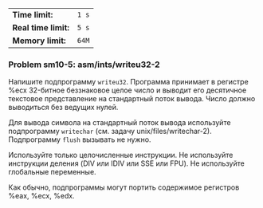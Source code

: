 |                      |       |
|----------------------|-------|
| **Time limit:**      | `1 s` |
| **Real time limit:** | `5 s` |
| **Memory limit:**    | `64M` |


### Problem sm10-5: asm/ints/writeu32-2

Напишите подпрограмму `writeu32`. Программа принимает в регистре
%ecx 32-битное беззнаковое целое число и выводит его десятичное
текстовое представление на стандартный поток вывода. Число должно
выводиться без ведущих нулей.

Для вывода символа на стандартный поток вывода используйте
подпрограмму `writechar` (см. задачу unix/files/writechar-2).
Подпрограмму `flush` вызывать не нужно.

Используйте только целочисленные инструкции. Не используйте
инструкции деления (DIV или IDIV или SSE или FPU). Не используйте
глобальные переменные.

Как обычно, подпрограммы могут портить содержимое регистров %eax,
%ecx, %edx.

